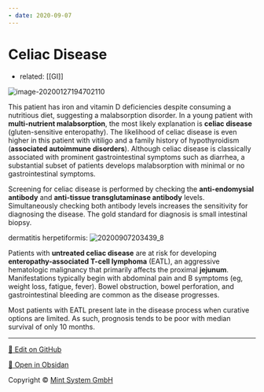 ```yaml
---
- date: 2020-09-07
---
```


# Celiac Disease

- related: [[GI]]

<!-- celiac disease sx, dx -->

![image-20200127194702110](https://photos.thisispiggy.com/file/wikiFiles/image-20200127194702110.png)

This patient has iron and vitamin D deficiencies despite consuming a nutritious diet, suggesting a malabsorption disorder. In a young patient with **multi-nutrient malabsorption**, the most likely explanation is **celiac disease** (gluten-sensitive enteropathy). The likelihood of celiac disease is even higher in this patient with vitiligo and a family history of hypothyroidism (**associated autoimmune disorders**). Although celiac disease is classically associated with prominent gastrointestinal symptoms such as diarrhea, a substantial subset of patients develops malabsorption with minimal or no gastrointestinal symptoms.

Screening for celiac disease is performed by checking the **anti-endomysial antibody** and **anti-tissue transglutaminase antibody** levels. Simultaneously checking both antibody levels increases the sensitivity for diagnosing the disease. The gold standard for diagnosis is small intestinal biopsy.

dermatitis herpetiformis:
![20200907203439_8](https://photos.thisispiggy.com/file/wikiFiles/20200907203439_8.png)

<!-- celiac disease complications -->

Patients with **untreated celiac disease** are at risk for developing **enteropathy-associated T-cell lymphoma** (EATL), an aggressive hematologic malignancy that primarily affects the proximal **jejunum**.  Manifestations typically begin with abdominal pain and B symptoms (eg, weight loss, fatigue, fever).  Bowel obstruction, bowel perforation, and gastrointestinal bleeding are common as the disease progresses.

Most patients with EATL present late in the disease process when curative options are limited.  As such, prognosis tends to be poor with median survival of only 10 months.


<hr>

[📝 Edit on GitHub](https://github.com/Mint-System/Knowledge/blob/master/Celiac%20Disease.md)

[📂 Open in Obsidan](obsidian://open?vault=Knowledge%20Mint%20System&file=Celiac%20Disease.md ':target=_self')

<footer>Copyright © <a href="https://www.mint-system.ch/">Mint System GmbH</a></footer>